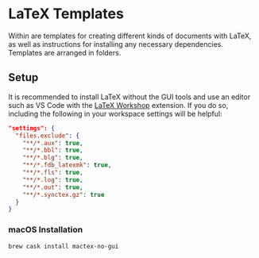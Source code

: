 # LaTeX Templates

Within are templates for creating different kinds of documents with LaTeX, as well as instructions for installing any necessary dependencies. Templates are arranged in folders.

## Setup

It is recommended to install LaTeX without the GUI tools and use an editor such as VS Code with the [LaTeX Workshop](https://marketplace.visualstudio.com/items?itemName=James-Yu.latex-workshop) extension. If you do so, including the following in your workspace settings will be helpful:

```json
"settings": {
  "files.exclude": {
    "**/*.aux": true,
    "**/*.bbl": true,
    "**/*.blg": true,
    "**/*.fdb_latexmk": true,
    "**/*.fls": true,
    "**/*.log": true,
    "**/*.out": true,
    "**/*.synctex.gz": true
  }
}
```

### macOS Installation

```bash
brew cask install mactex-no-gui
```
